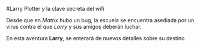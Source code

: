 #Larry Plotter y la clave secreta del wifi

Desde que en *Matrix* hubo un bug, la escuela se encuentra asediada por un virus
contra el que *Larry* y sus amigos deberán luchar.

En esta aventura **Larry**, se enterará de nuevos detalles sobre su destino
